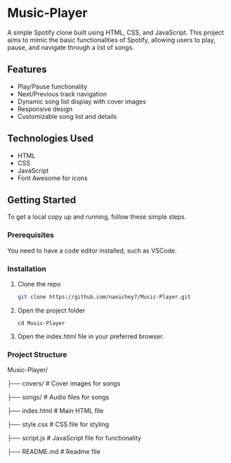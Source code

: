 # Music-Player

A simple Spotify clone built using HTML, CSS, and JavaScript. This project aims to mimic the basic functionalities of Spotify, allowing users to play, pause, and navigate through a list of songs.

## Features

- Play/Pause functionality
- Next/Previous track navigation
- Dynamic song list display with cover images
- Responsive design
- Customizable song list and details

## Technologies Used

- HTML
- CSS
- JavaScript
- Font Awesome for icons

## Getting Started

To get a local copy up and running, follow these simple steps.

### Prerequisites

You need to have a code editor installed, such as VSCode.

### Installation

1. Clone the repo

   ```sh
   git clone https://github.com/nanichey7/Music-Player.git

   ```

2. Open the project folder
   ```
   cd Music-Player
   ```

4. Open the index.html file in your preferred browser.

### Project Structure

Music-Player/

├── covers/ # Cover images for songs

├── songs/ # Audio files for songs

├── index.html # Main HTML file

├── style.css # CSS file for styling

├── script.js # JavaScript file for functionality

├── README.md # Readme file
